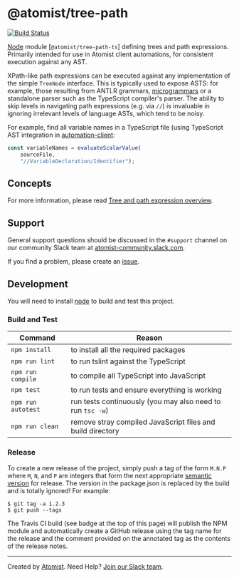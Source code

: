 # @atomist/tree-path

[![Build Status](https://travis-ci.org/atomist/tree-path-ts.svg?branch=master)](https://travis-ci.org/atomist/tree-path-ts)

[Node][node] module [`@atomist/tree-path-ts`] defining trees and path expressions.  
Primarily intended for use in Atomist client automations, for consistent execution against any AST.

XPath-like path expressions can be executed against any implementation of the simple `TreeNode` interface.
This is typically used to expose ASTS: for example, those resulting from ANTLR grammars,
 [microgrammars](https://github.com/atomist/microgrammar) or a
standalone parser such as the TypeScript compiler's parser. The ability to skip levels in navigating path expressions (e.g. via `//`) is invaluable in ignoring irrelevant levels of language ASTs, which tend to be noisy.

For example, find all variable names in a TypeScript file (using TypeScript AST integration in [automation-client](https://github.com/atomist/automation-client-ts):

```typescript
const variableNames = evaluateScalarValue(
	sourceFile, 
	"//VariableDeclaration/Identifier");
```


[node]: https://nodejs.org/ (Node.js)
[automation-client]: https://www.npmjs.com/package/@atomist/tree-path-ts

## Concepts


For more information, please read [Tree and path expression overview](docs/PathExpressions.md).

## Support

General support questions should be discussed in the `#support`
channel on our community Slack team
at [atomist-community.slack.com][slack].

If you find a problem, please create an [issue][].

[issue]: https://github.com/atomist/tree-path-ts/issues

## Development

You will need to install [node][] to build and test this project.

### Build and Test

Command | Reason
------- | ------
`npm install` | to install all the required packages
`npm run lint` | to run tslint against the TypeScript
`npm run compile` | to compile all TypeScript into JavaScript
`npm test` | to run tests and ensure everything is working
`npm run autotest` | run tests continuously (you may also need to run `tsc -w`)
`npm run clean` | remove stray compiled JavaScript files and build directory

### Release

To create a new release of the project, simply push a tag of the form
`M.N.P` where `M`, `N`, and `P` are integers that form the next
appropriate [semantic version][semver] for release.  The version in
the package.json is replaced by the build and is totally ignored!  For
example:

[semver]: http://semver.org

```
$ git tag -a 1.2.3
$ git push --tags
```

The Travis CI build (see badge at the top of this page) will publish
the NPM module and automatically create a GitHub release using the tag
name for the release and the comment provided on the annotated tag as
the contents of the release notes.

---
Created by [Atomist][atomist].
Need Help?  [Join our Slack team][slack].

[atomist]: https://www.atomist.com/
[slack]: https://join.atomist.com

